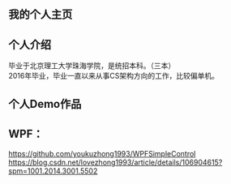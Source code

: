 ## 我的个人主页
## 个人介绍
  毕业于北京理工大学珠海学院，是统招本科。（三本）<br>
  2016年毕业，毕业一直以来从事CS架构方向的工作，比较偏单机。
  
## 个人Demo作品
## WPF：
  <a>https://github.com/youkuzhong1993/WPFSimpleControl</a><br>
  <a>https://blog.csdn.net/lovezhong1993/article/details/106904615?spm=1001.2014.3001.5502</a>
